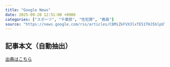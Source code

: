 ```yaml
---
title: "Google News"
date: 2025-09-28 12:51:00 +0900
categories: ["スポーツ", "千葉県", "性犯罪", "教員"]
source: "https://news.google.com/rss/articles/CBMiZkFVX3lxTE51THJ5blpUTXhTSW9NM3BMUlNhMzlGbDh1LXVwYlRRVzNaR0ZKOTR6MTd3aHU4XzZOeDFtdnF4YnRxS3VrN2w2M3NBaUtjbmZTbkxXd1BFWFNHdThLOFF1blRFT05kUQ?oc=5"
---
```


## 記事本文（自動抽出）
<body class="y0K44d EA71Tc" id="readabilityBody"></body>

[出典はこちら](https://news.google.com/rss/articles/CBMiZkFVX3lxTE51THJ5blpUTXhTSW9NM3BMUlNhMzlGbDh1LXVwYlRRVzNaR0ZKOTR6MTd3aHU4XzZOeDFtdnF4YnRxS3VrN2w2M3NBaUtjbmZTbkxXd1BFWFNHdThLOFF1blRFT05kUQ?oc=5)
